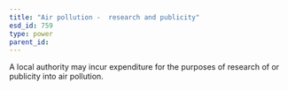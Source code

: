 ```yaml
---
title: "Air pollution -  research and publicity"
esd_id: 759
type: power
parent_id:  
---
```


A local authority may incur expenditure for the purposes of research of or publicity into air pollution.

